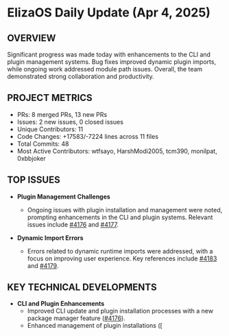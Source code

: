 # ElizaOS Daily Update (Apr 4, 2025)

## OVERVIEW 
Significant progress was made today with enhancements to the CLI and plugin management systems. Bug fixes improved dynamic plugin imports, while ongoing work addressed module path issues. Overall, the team demonstrated strong collaboration and productivity.

## PROJECT METRICS
- PRs: 8 merged PRs, 13 new PRs
- Issues: 2 new issues, 0 closed issues
- Unique Contributors: 11
- Code Changes: +17583/-7224 lines across 11 files
- Total Commits: 48
- Most Active Contributors: wtfsayo, HarshModi2005, tcm390, monilpat, 0xbbjoker

## TOP ISSUES
- **Plugin Management Challenges**
  - Ongoing issues with plugin installation and management were noted, prompting enhancements in the CLI and plugin systems. Relevant issues include [#4176](https://github.com/elizaos/eliza/pull/4176) and [#4177](https://github.com/elizaos/eliza/pull/4177).

- **Dynamic Import Errors**
  - Errors related to dynamic runtime imports were addressed, with a focus on improving user experience. Key references include [#4183](https://github.com/elizaos/eliza/pull/4183) and [#4179](https://github.com/elizaos/eliza/pull/4179).

## KEY TECHNICAL DEVELOPMENTS
- **CLI and Plugin Enhancements**
  - Improved CLI update and plugin installation processes with a new package manager feature ([#4176](https://github.com/elizaos/eliza/pull/4176)).
  - Enhanced management of plugin installations ([